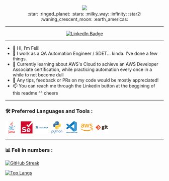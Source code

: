<div id="header" align="center">
  <img src="https://media.giphy.com/media/jkSvCVEXWlOla/giphy.gif" width="400"/>
</div>

<div align="center"> :star: :ringed_planet: :stars: :milky_way: :infinity: :star2: :waning_crescent_moon: :earth_americas: </div>

--- 

<div id="badges" align="center">
  <a href="https://www.linkedin.com/in/felipe-ignacio-herrera-fuentes">
    <img src="https://img.shields.io/badge/LinkedIn-blue?style=for-the-badge&logo=linkedin&logoColor=white" alt="LinkedIn Badge"/>
  </a>
</div>

---

- 👋 Hi, I’m Feli!
- 👀 I work as a QA Automation Engineer / SDET... kinda. I've done a few things.
- 🌱 Currently learning about AWS's Cloud to achieve an AWS Developer Associate certification, while practicing automation every once in a while to not become dull 
- 💞️ Any tips, feedback or PRs on my code would be mostly appreciated!
- 📫 You can reach me through the Linkedin button at the beggining of this readme ^^ cheers
---

### :hammer_and_wrench: Preferred Languages and Tools :
<div>
  <img src="https://github.com/devicons/devicon/blob/master/icons/java/java-original-wordmark.svg" title="Java" alt="Java" width="40" height="40"/>&nbsp;
  <img src="https://github.com/devicons/devicon/blob/master/icons/selenium/selenium-original.svg" title="Selenium" alt="Selenium" width="40" height="40"/>&nbsp;
  <img src="https://github.com/devicons/devicon/blob/master/icons/intellij/intellij-original-wordmark.svg" title="Intellij" alt="Intellij" width="40" height="40"/>&nbsp;
  <img src="https://github.com/devicons/devicon/blob/master/icons/python/python-original-wordmark.svg" title="Python" alt="Python" width="40" height="40"/>&nbsp;
  <img src="https://github.com/devicons/devicon/blob/master/icons/vscode/vscode-original-wordmark.svg" title="VSCode" alt="VSCode" width="40" height="40"/>&nbsp;
  <img src="https://github.com/devicons/devicon/blob/master/icons/amazonwebservices/amazonwebservices-plain-wordmark.svg" title="AWS" alt="AWS" width="40" height="40"/>&nbsp;
  <img src="https://github.com/devicons/devicon/blob/master/icons/git/git-original-wordmark.svg" title="Git" **alt="Git" width="40" height="40"/>
</div>

---

### :bar_chart: Feli in numbers :

[![GitHub Streak](http://github-readme-streak-stats.herokuapp.com?user=felipeihf&theme=dark&background=000000)](https://git.io/streak-stats)

[![Top Langs](https://github-readme-stats.vercel.app/api/top-langs/?username=felipeihf&layout=compact&theme=vision-friendly-dark)](https://github.com/anuraghazra/github-readme-stats)
